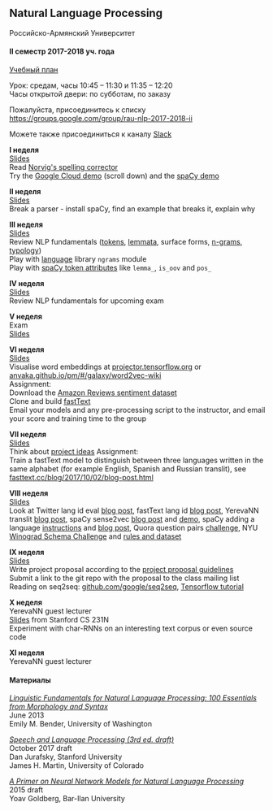 
## Natural Language Processing
Российско-Армянский Университет

#### II семестр 2017-2018 уч. года

[Учебный план](https://docs.google.com/document/d/1VlCBWiRffkS78M4oDUxcQPGt9QDg6eiyVeQ2tvsMoMs/view)

Урок: средам, часы 10:45 – 11:30 и 11:35 – 12:20  
Часы открытой двери: по субботам, по заказу

Пожалуйста, присоединитесь к списку <https://groups.google.com/group/rau-nlp-2017-2018-ii>

Можете также присоединиться к каналу [Slack](https://rau-python.slack.com/messages/C94H2QBLG/) 


**I неделя**  
[Slides](https://docs.google.com/presentation/d/1HmLNAyfuXGqEEcEDDwXbz88StRuLv5ZgdTmWnGeolY4/view)  
Read [Norvig's spelling corrector](https://norvig.com/spell-correct.html)  
Try the [Google Cloud demo](https://cloud.google.com/natural-language/) (scroll down) and the [spaCy demo](https://demos.explosion.ai/displacy/?text=Pope%27s%20baby%20steps%20on%20gays)

**II неделя**  
[Slides](https://docs.google.com/presentation/d/1WKYJHSn2th1mLsQINxa9i6EI_93bLPahNj5TbIGhNU8/edit?view)  
Break a parser - install spaCy, find an example that breaks it, explain why

**III неделя**  
[Slides](https://docs.google.com/presentation/d/18UKH-lkMJxF0dqiZn4jSdH4AD6Um35V79D-m7TCe5Tc/view)   
Review NLP fundamentals ([tokens](https://en.wikipedia.org/wiki/Lexical_analysis), [lemmata](https://en.wikipedia.org/wiki/Lemma_(morphology)), surface forms, [n-grams](https://en.wikipedia.org/wiki/N-gram), [typology](https://en.wikipedia.org/wiki/Linguistic_typology))  
Play with [language](https://github.com/signaln/language) library `ngrams` module  
Play with [spaCy token attributes](https://spacy.io/api/token#attributes) like `lemma_`, `is_oov` and `pos_`

**IV неделя**  
[Slides](https://docs.google.com/presentation/d/1hxqh4g94p2O2mWHsk1qj7Ax_RD5uZhquwjFAxCEPpNk/view)  
Review NLP fundamentals for upcoming exam  

**V неделя**  
Exam    
[Slides](https://docs.google.com/presentation/d/1jxqlF6cu2tbKis1nI--XAJNlsm64Y0lx_zNJRBOag2A/view)  

**VI неделя**  
[Slides](https://docs.google.com/presentation/d/1NMwroWNz-ZEz_d3ekAksrddOaHf8c6rxWAM6Udpz0Dc/view)  
Visualise word embeddings at [projector.tensorflow.org](http://projector.tensorflow.org/) or [anvaka.github.io/pm/#/galaxy/word2vec-wiki](https://anvaka.github.io/pm/#/galaxy/word2vec-wiki?cx=1454&cy=502&cz=2037&lx=0.1092&ly=-0.3779&lz=0.0449&lw=0.9183&ml=300&s=1.75&l=1&v=d50_clean_small)  
Assignment:  
Download the [Amazon Reviews sentiment dataset](https://www.kaggle.com/bittlingmayer/amazonreviews)  
Clone and build [fastText](https://fasttext.cc/docs/en/support.html#building-fasttext)  
Email your models and any pre-processing script to the instructor, and email your score and training time to the group

**VII неделя**  
[Slides](https://docs.google.com/presentation/d/1Yl8Ayb5CkP6DTipjUBPfaw7IVMKoAVwzUuAdJHkg7ww/view)  
Think about [project ideas](https://docs.google.com/presentation/d/135eKtGlWQReBq7L_L3BlKAPJwcW-T6ITkMxyE53sYBU/view)
Assignment:  
Train a fastText model to distinguish between three languages written in the same alphabet (for example English, Spanish and Russian translit), see [fasttext.cc/blog/2017/10/02/blog-post.html](https://fasttext.cc/blog/2017/10/02/blog-post.html)

**VIII неделя**  
[Slides](https://docs.google.com/presentation/d/1lCSkq6l1mAoLGcwf5KYEWUoTIGW7bNVRa-VvSrFkUOI/view)  
Look at Twitter lang id eval [blog post](https://blog.twitter.com/engineering/en_us/a/2015/evaluating-language-identification-performance.html), fastText lang id [blog post](https://fasttext.cc/blog/2017/10/02/blog-post.html), YerevaNN translit [blog post](https://yerevann.github.io/2016/09/09/automatic-transliteration-with-lstm/), spaCy sense2vec [blog post](https://explosion.ai/blog/sense2vec-with-spacy) and [demo](https://github.com/explosion/sense2vec-demo), spaCy adding a language [instructions](https://spacy.io/usage/adding-languages) and [blog post](https://explosion.ai/blog/german-model), Quora question pairs [challenge](https://www.kaggle.com/c/quora-question-pairs), NYU [Winograd Schema Challenge](https://en.wikipedia.org/wiki/Winograd_Schema_Challenge) and [rules and dataset](https://cs.nyu.edu/faculty/davise/papers/WinogradSchemas/WS.html)

**IX неделя**  
[Slides](https://docs.google.com/presentation/d/19xDaRa-w1J-y--PJInpBVm_Itg1JEfXftpicRv9NDZs/view)  
Write project proposal according to the [project proposal guidelines](https://rau-nlp.github.io/files/project-proposal.html)  
Submit a link to the git repo with the proposal to the class mailing list  
Reading on seq2seq: [github.com/google/seq2seq](https://github.com/google/seq2seq), [Tensorflow tutorial](https://www.tensorflow.org/tutorials/seq2seq)

**X неделя**  
YerevaNN guest lecturer  
[Slides](http://cs231n.stanford.edu/slides/2017/cs231n_2017_lecture10.pdf) from Stanford CS 231N  
Experiment with char-RNNs on an interesting text corpus or even source code

**XI неделя**  
YerevaNN guest lecturer  



#### Материалы

[*Linguistic Fundamentals for Natural Language Processing: 100 Essentials from Morphology and Syntax*](http://www.morganclaypool.com/doi/abs/10.2200/S00493ED1V01Y201303HLT020)  
June 2013  
Emily M. Bender, University of Washington  

[*Speech and Language Processing (3rd ed. draft)*](https://web.stanford.edu/~jurafsky/slp3/)  
October 2017 draft  
Dan Jurafsky, Stanford University  
James H. Martin, University of Colorado

[*A Primer on Neural Network Models for Natural Language Processing*](http://u.cs.biu.ac.il/~yogo/nnlp.pdf)  
2015 draft  
Yoav Goldberg, Bar-Ilan University  
